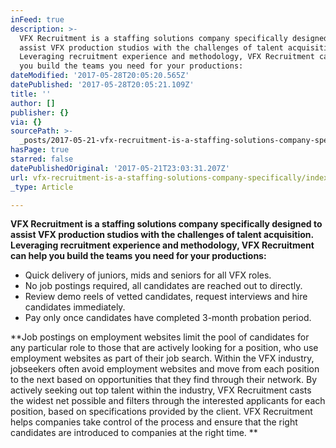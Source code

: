 ```yaml
---
inFeed: true
description: >-
  VFX Recruitment is a staffing solutions company specifically designed to
  assist VFX production studios with the challenges of talent acquisition.
  Leveraging recruitment experience and methodology, VFX Recruitment can help
  you build the teams you need for your productions:
dateModified: '2017-05-28T20:05:20.565Z'
datePublished: '2017-05-28T20:05:21.109Z'
title: ''
author: []
publisher: {}
via: {}
sourcePath: >-
  _posts/2017-05-21-vfx-recruitment-is-a-staffing-solutions-company-specifically.md
hasPage: true
starred: false
datePublishedOriginal: '2017-05-21T23:03:31.207Z'
url: vfx-recruitment-is-a-staffing-solutions-company-specifically/index.html
_type: Article

---
```

**VFX Recruitment is a staffing solutions company specifically designed to assist VFX production studios with the challenges of talent acquisition. Leveraging recruitment experience and methodology, VFX Recruitment can help you build the teams you need for your productions:**

* Quick delivery of juniors, mids and seniors for all VFX roles.
* No job postings required, all candidates are reached out to directly. 
* Review demo reels of vetted candidates, request interviews and hire candidates immediately. 
* Pay only once candidates have completed 3-month probation period.

**Job postings on employment websites limit the pool of candidates for any particular role to those that are actively looking for a position, who use employment websites as part of their job search. Within the VFX industry, jobseekers often avoid employment websites and move from each position to the next based on opportunities that they find through their network. By actively seeking out top talent within the industry, VFX Recruitment casts the widest net possible and filters through the interested applicants for each position, based on specifications provided by the client. VFX Recruitment helps companies take control of the process and ensure that the right candidates are introduced to companies at the right time. **